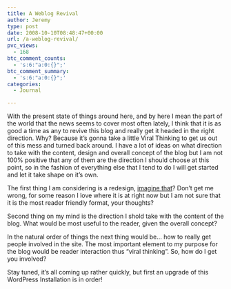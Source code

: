 ```yaml
---
title: A Weblog Revival
author: Jeremy
type: post
date: 2008-10-10T08:48:47+00:00
url: /a-weblog-revival/
pvc_views:
  - 168
btc_comment_counts:
  - 's:6:"a:0:{}";'
btc_comment_summary:
  - 's:6:"a:0:{}";'
categories:
  - Journal

---
```

With the present state of things around here, and by here I mean the part of the world that the news seems to cover most often lately, I think that it is as good a time as any to revive this blog and really get it headed in the right direction. Why? Because it&#8217;s gonna take a little Viral Thinking to get us out of this mess and turned back around. I have a lot of ideas on what direction to take with the content, design and overall concept of the blog but I am not 100% positive that any of them are the direction I should choose at this point, so in the fashion of everything else that I tend to do I will get started and let it take shape on it&#8217;s own.

The first thing I am considering is a redesign, [imagine that][1]? Don&#8217;t get me wrong, for some reason I love where it is at right now but I am not sure that it is the most reader friendly format, your thoughts?

Second thing on my mind is the direction I shold take with the content of the blog. What would be most useful to the reader, given the overall concept?

In the natural order of things the next thing would be&#8230; how to really get people involved in the site. The most important element to my purpose for the blog would be reader interaction thus &#8220;viral thinking&#8221;. So, how do I get you involved?

Stay tuned, it&#8217;s all coming up rather quickly, but first an upgrade of this WordPress Installation is in order!

 [1]: http://www.papertreedesign.com "Papertree Design"